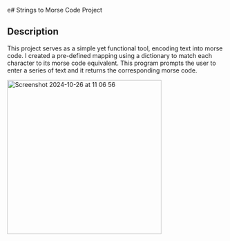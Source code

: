 e# Strings to Morse Code Project

<h2>Description</h2>

<p>This project serves as a simple yet functional tool, encoding text into morse code. I created a pre-defined mapping using a dictionary to match each character to its morse code equivalent. This program prompts the user to enter a series of text and it returns the corresponding morse code.</p>

<img width="357" alt="Screenshot 2024-10-26 at 11 06 56" src="https://github.com/user-attachments/assets/29275e62-fb0b-4dbd-8e9e-a04e68b1345d">

